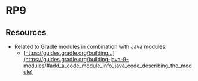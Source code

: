 # RP9

## Resources
- Related to Gradle modules in combination with Java modules:
    - [https://guides.gradle.org/building...](https://guides.gradle.org/building-java-9-modules/#add_a_code_module_info_java_code_describing_the_module)